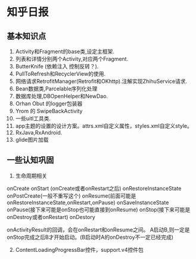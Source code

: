 # 知乎日报

## 基本知识点
1. Activity和Fragment的base类,设定主框架.
2. 列表和详情分别两个Activity,对应两个Fragment.
3. ButterKnife (依赖注入 控制反转？).
4. PullToRefresh和RecyclerView的使用.
5. 网络请求RetrofitManager(Retrofit和OKhttp).注解实现ZhihuService请求.
6. Bean数据类,Parcelable序列化处理
7. 数据库处理,DBOpenHelper和NewDao.
8. Orhan Obut 的logger包装器
9. Yrom 的 SwipeBackActivity
10. 一些uitl工具类.
11. app主题的设置的设计方案。attrs.xml自定义属性，styles.xml自定义style。
12. RxJava,RxAndroid.
13. glide图片加载

## 一些认知巩固
1. 生命周期相关

onCreate
onStart                 (onCreate或者onRestart之后)
onRestoreInstanceState
onPostCreate(一般不重写这个)
onResume(前面可能是onRestoreInstanceState,onRestart,onPause)
onSaveInstanceState
onPause(接下来可能是onStop也可能直接到onResume)
onStop(接下来可能是onDestroy或者onRestart)
onDestory

onActivityResult的回调，会在onRestart和onResume之间。
A启动B,则一定是onStop完成之后B才开始启动。(B启动时A的onDestroy不一定已经完成)

2. ContentLoadingProgressBar控件，support.v4控件包